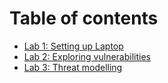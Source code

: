 # Table of contents

* [Lab 1: Setting up Laptop](README.md)
* [Lab 2: Exploring vulnerabilities](lab-2-exploring-vulnerabilities.md)
* [Lab 3: Threat modelling](lab-3-threat-modelling.md)
